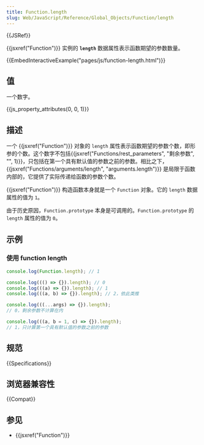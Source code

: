 ```yaml
---
title: Function.length
slug: Web/JavaScript/Reference/Global_Objects/Function/length
---
```


{{JSRef}}

{{jsxref("Function")}} 实例的 **`length`** 数据属性表示函数期望的参数数量。

{{EmbedInteractiveExample("pages/js/function-length.html")}}

## 值

一个数字。

{{js_property_attributes(0, 0, 1)}}

## 描述

一个 {{jsxref("Function")}} 对象的 `length` 属性表示函数期望的参数个数，即形参的个数。这个数字不包括{{jsxref("Functions/rest_parameters", "剩余参数", "", 1)}}，只包括在第一个具有默认值的参数之前的参数。相比之下，{{jsxref("Functions/arguments/length", "arguments.length")}} 是局限于函数内部的，它提供了实际传递给函数的参数个数。

{{jsxref("Function")}} 构造函数本身就是一个 `Function` 对象。它的 `length` 数据属性的值为 `1`。

由于历史原因，`Function.prototype` 本身是可调用的。`Function.prototype` 的 `length` 属性的值为 `0`。

## 示例

### 使用 function length

```js
console.log(Function.length); // 1

console.log((() => {}).length); // 0
console.log(((a) => {}).length); // 1
console.log(((a, b) => {}).length); // 2，依此类推

console.log(((...args) => {}).length);
// 0，剩余参数不计算在内

console.log(((a, b = 1, c) => {}).length);
// 1，只计算第一个具有默认值的参数之前的参数
```

## 规范

{{Specifications}}

## 浏览器兼容性

{{Compat}}

## 参见

- {{jsxref("Function")}}
